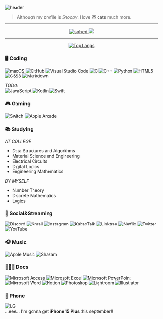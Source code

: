 ![header](https://capsule-render.vercel.app/api?type=waving&height=200&text=o-zonc&fontAlign=80&fontAlignY=40&color=gradient&customColorList=6)

> Although my profile is *Snoopy*, I love 😻 **cats** much more.
<hr>

<p align="center">
  <a href="https://solved.ac/xerenes">
    <img alt="solved" src="http://mazassumnida.wtf/api/v2/generate_badge?boj=xerenes"/>
  </a>
  <img src="http://mazandi.herokuapp.com/api?handle=xerenes&theme=warm"/>
</p>
<hr>
<p align="center">
  <a href="https://github.com/anuraghazra/github-readme-stats">
    <img alt="Top Langs" src="https://github-readme-stats.vercel.app/api/top-langs/?username=o-zonc"/>
  </a>
</p>
  
### 🖥️ Coding
![macOS](https://img.shields.io/badge/macOS-000000.svg?style=for-the-badge&logo=macOS&logoColor=white)
![GitHub](https://img.shields.io/badge/github-%23121011.svg?style=for-the-badge&logo=github&logoColor=white)
![Visual Studio Code](https://img.shields.io/badge/Visual%20Studio%20Code-0078d7.svg?style=for-the-badge&logo=visual-studio-code&logoColor=white)
![C](https://img.shields.io/badge/c-%2300599C.svg?style=for-the-badge&logo=c&logoColor=white)
![C++](https://img.shields.io/badge/c++-%2300599C.svg?style=for-the-badge&logo=c%2B%2B&logoColor=white)
![Python](https://img.shields.io/badge/python-3670A0?style=for-the-badge&logo=python&logoColor=ffdd54)
![HTML5](https://img.shields.io/badge/html5-%23E34F26.svg?style=for-the-badge&logo=html5&logoColor=white)
![CSS3](https://img.shields.io/badge/css3-%231572B6.svg?style=for-the-badge&logo=css3&logoColor=white)
![Markdown](https://img.shields.io/badge/markdown-%23000000.svg?style=for-the-badge&logo=markdown&logoColor=white)

*TODO*:\
![JavaScript](https://img.shields.io/badge/javascript-%23F7DF1E.svg?style=for-the-badge&logo=javascript&logoColor=%23323330)
![Kotlin](https://img.shields.io/badge/kotlin-%237F52FF.svg?style=for-the-badge&logo=kotlin&logoColor=white)
![Swift](https://img.shields.io/badge/swift-F54A2A?style=for-the-badge&logo=swift&logoColor=white)

### 🎮 Gaming
![Switch](https://img.shields.io/badge/Switch-E60012?style=for-the-badge&logo=nintendo-switch&logoColor=white)
![Apple Arcade](https://img.shields.io/badge/Apple%20Arcade-000000?style=for-the-badge&logo=apple-arcade&logoColor=white)

### 📚 Studying
*AT COLLEGE*
- Data Structures and Algorithms
- Material Science and Engineering
- Electrical Circuits
- Digital Logics
- Engineering Mathematics

*BY MYSELF*
- Number Theory
- Discrete Mathematics
- Logics

### 💬 Social&Streaming
![Discord](https://img.shields.io/badge/Discord-%235865F2.svg?style=for-the-badge&logo=discord&logoColor=white)
![Gmail](https://img.shields.io/badge/Gmail-D14836?style=for-the-badge&logo=gmail&logoColor=white)
![Instagram](https://img.shields.io/badge/Instagram-%23E4405F.svg?style=for-the-badge&logo=Instagram&logoColor=white)
![KakaoTalk](https://img.shields.io/badge/kakaotalk-ffcd00.svg?style=for-the-badge&logo=kakaotalk&logoColor=000000)
![Linktree](https://img.shields.io/badge/linktree-1de9b6?style=for-the-badge&logo=linktree&logoColor=white)
![Netflix](https://img.shields.io/badge/Netflix-E50914?style=for-the-badge&logo=netflix&logoColor=white)
![Twitter](https://img.shields.io/badge/Twitter-%231DA1F2.svg?style=for-the-badge&logo=Twitter&logoColor=white)
![YouTube](https://img.shields.io/badge/YouTube-%23FF0000.svg?style=for-the-badge&logo=YouTube&logoColor=white)

### 🎧 Music
![Apple Music](https://img.shields.io/badge/Apple_Music-FA243C?style=for-the-badge&logo=apple-music&logoColor=white)
![Shazam](https://img.shields.io/badge/shazam-1476FE?style=for-the-badge&logo=shazam&logoColor=white)

### 🧑🏻‍💻 Docs
![Microsoft Access](https://img.shields.io/badge/Microsoft_Access-A4373A?style=for-the-badge&logo=microsoft-access&logoColor=white)
![Microsoft Excel](https://img.shields.io/badge/Microsoft_Excel-217346?style=for-the-badge&logo=microsoft-excel&logoColor=white)
![Microsoft PowerPoint](https://img.shields.io/badge/Microsoft_PowerPoint-B7472A?style=for-the-badge&logo=microsoft-powerpoint&logoColor=white)
![Microsoft Word](https://img.shields.io/badge/Microsoft_Word-2B579A?style=for-the-badge&logo=microsoft-word&logoColor=white)
![Notion](https://img.shields.io/badge/Notion-%23000000.svg?style=for-the-badge&logo=notion&logoColor=white)
![Photoshop](https://img.shields.io/badge/Adobe%20Photoshop-31A8FF.svg?style=for-the-badge&logo=adobe-photoshop&logoColor=000000)
![Lightroom](https://img.shields.io/badge/Adobe%20Lightroom-31A8FF.svg?style=for-the-badge&logo=adobe-lightroom&logoColor=000000)
![Illustrator](https://img.shields.io/badge/Adobe%20Illustrator-FF9A00.svg?style=for-the-badge&logo=adobe-illustrator&logoColor=000000)

### 📱 Phone
![LG](https://img.shields.io/badge/lg-a50034.svg?style=for-the-badge&logo=lg&logoColor=white)\
...eee... I'm gonna get **iPhone 15 Plus** this september!!
